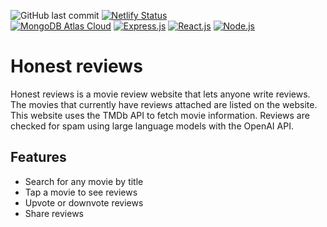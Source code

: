![GitHub last commit](https://img.shields.io/github/last-commit/richardr1126/honest-reviews)
[![Netlify Status](https://api.netlify.com/api/v1/badges/eaca842b-7d1c-4540-bbef-4ccd29743289/deploy-status)](https://app.netlify.com/sites/honest-reviews/deploys)
<br>
[![MongoDB Atlas Cloud](https://img.shields.io/badge/-MongoDB-white?logo=mongodb)](https://cloud.mongodb.com/)
[![Express.js](https://img.shields.io/badge/-Express.js-red?logo=express)](https://expressjs.com/)
[![React.js](https://img.shields.io/badge/-React.js-black?logo=react)](https://react.dev/)
[![Node.js](https://img.shields.io/badge/-Node.js-black?logo=javascript)](https://nodejs.org/en)



# Honest reviews

Honest reviews is a movie review website that lets anyone write reviews. The movies that currently have reviews attached are listed on the website. This website uses the TMDb API to fetch movie information. Reviews are checked for spam using large language models with the OpenAI API.

## Features

- Search for any movie by title
- Tap a movie to see reviews
- Upvote or downvote reviews
- Share reviews
